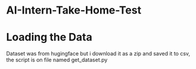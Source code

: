 # AI-Intern-Take-Home-Test

# Loading the Data
Dataset was from hugingface but i download it as a zip and saved it to csv, the script is on file named get_dataset.py 
